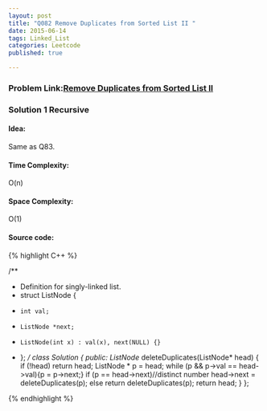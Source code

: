 ```yaml
---
layout: post
title: "Q082 Remove Duplicates from Sorted List II "
date: 2015-06-14
tags: Linked_List
categories: Leetcode
published: true

---
```

### Problem Link:[Remove Duplicates from Sorted List II ](https://leetcode.com/problems/remove-duplicates-from-sorted-list-ii/) 

### Solution 1 Recursive

#### Idea:

Same as Q83.

#### Time Complexity:

O(n)

#### Space Complexity:

O(1)

#### Source code:
{% highlight C++ %}

/**
 * Definition for singly-linked list.
 * struct ListNode {
 *     int val;
 *     ListNode *next;
 *     ListNode(int x) : val(x), next(NULL) {}
 * };
 */
class Solution {
public:
    ListNode* deleteDuplicates(ListNode* head) {
        if (!head) return head;
        ListNode * p = head;
        while (p && p->val == head->val){p = p->next;}
        if (p == head->next)//distinct number
            head->next = deleteDuplicates(p);
        else
            return deleteDuplicates(p);
        return head;
    }
};

{% endhighlight %}

